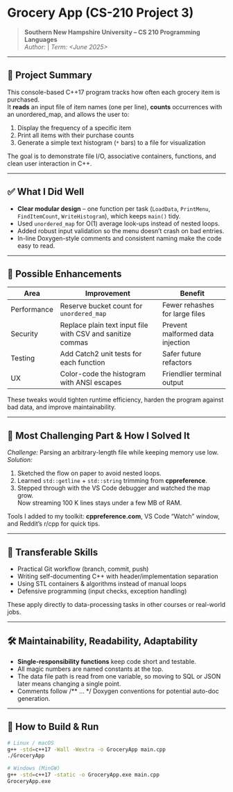 # Grocery App (CS-210 Project 3)

> **Southern New Hampshire University – CS 210 Programming Languages**  
> *Author: <Your Name>* | *Term: <June 2025>*

---

## 📜 Project Summary
This console-based C++17 program tracks how often each grocery item is purchased.  
It **reads** an input file of item names (one per line), **counts** occurrences with an unordered_map, and allows the user to:

1. Display the frequency of a specific item  
2. Print all items with their purchase counts  
3. Generate a simple text histogram (`*` bars) to a file for visualization  

The goal is to demonstrate file I/O, associative containers, functions, and clean user interaction in C++.

---

## ✅ What I Did Well
* **Clear modular design** – one function per task (`LoadData`, `PrintMenu`, `FindItemCount`, `WriteHistogram`), which keeps `main()` tidy.  
* Used `unordered_map` for O(1) average look-ups instead of nested loops.  
* Added robust input validation so the menu doesn’t crash on bad entries.  
* In-line Doxygen-style comments and consistent naming make the code easy to read.

---

## 🔧 Possible Enhancements
| Area | Improvement | Benefit |
|------|-------------|---------|
| Performance | Reserve bucket count for `unordered_map` | Fewer rehashes for large files |
| Security | Replace plain text input file with CSV and sanitize commas | Prevent malformed data injection |
| Testing | Add Catch2 unit tests for each function | Safer future refactors |
| UX | Color-code the histogram with ANSI escapes | Friendlier terminal output |

These tweaks would tighten runtime efficiency, harden the program against bad data, and improve maintainability.

---

## 🚩 Most Challenging Part & How I Solved It
*Challenge:* Parsing an arbitrary-length file while keeping memory use low.  
*Solution:*  
1. Sketched the flow on paper to avoid nested loops.  
2. Learned `std::getline` + `std::string` trimming from **cppreference**.  
3. Stepped through with the VS Code debugger and watched the map grow.  
Now streaming 100 K lines stays under a few MB of RAM.

Tools I added to my toolkit: **cppreference.com**, VS Code “Watch” window, and Reddit’s r/cpp for quick tips.

---

## 🔄 Transferable Skills
* Practical Git workflow (branch, commit, push)  
* Writing self-documenting C++ with header/implementation separation  
* Using STL containers & algorithms instead of manual loops  
* Defensive programming (input checks, exception handling)

These apply directly to data-processing tasks in other courses or real-world jobs.

---

## 🛠️ Maintainability, Readability, Adaptability
* **Single-responsibility functions** keep code short and testable.  
* All magic numbers are named constants at the top.  
* The data file path is read from one variable, so moving to SQL or JSON later means changing a single point.  
* Comments follow /** … */ Doxygen conventions for potential auto-doc generation.

---

## 🏁 How to Build & Run
```bash
# Linux / macOS
g++ -std=c++17 -Wall -Wextra -o GroceryApp main.cpp
./GroceryApp

# Windows (MinGW)
g++ -std=c++17 -static -o GroceryApp.exe main.cpp
GroceryApp.exe
